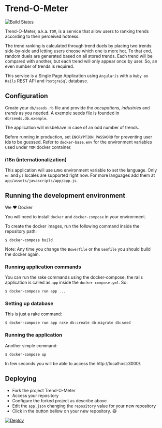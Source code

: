 # Trend-O-Meter

[![Build Status](https://travis-ci.org/carlosmaniero/tom.svg?branch=master)](https://travis-ci.org/carlosmaniero/tom)

Trend-O-Meter, a.k.a. `TOM`, is a service that allow users to ranking trends according to their perceived hotness.

The trend ranking is calculated through trend duels by placing two trends side-by-side and letting users choose which one is more hot.
To that end, random duels are generated based on all stored trends. Each trend will be compared with another, but each trend will only appear once by user. So, an even number of trends is required.

This service is a Single Page Application using `AngularJs` with a `Ruby on Rails` REST
API and `PostgreSql` database.

## Configuration

Create your `db/seeds.rb` file and provide the 
*occupations*, *industries* and *trends* as you needed. A exemple seeds file
is founded in `db/seeds.db.exemple`.

The application will misbehave in case of an odd number of trends.

Before running in production, set `ENCRYPTION_PASSWORD` for preventing user ids
to be guessed. Refer to `docker-base.env` for the environment variables used
under `TOM` docker container.

### i18n (internationalization)

This application will use `LANG` environment variable to set the language. 
Only `en` and `pt` locales are supported right now. For more languages add them
at `app/assets/javascripts/app/app.js`.

## Running the development environment

We :heart: Docker

You will need to install `docker` and `docker-compose` in your environment.

To create the docker images, run the following command inside the repository path:

    $ docker-compose build

Note: Any time you change the `Bowerfile` or the `Gemfile` you should build the docker
again.

### Running application commands

You can run the rake commands using the docker-compose, the rails application
is called as `app` inside the `docker-compose.yml`. So:

    $ docker-compose run app ...

### Setting up database

This is just a rake command:

    $ docker-compose run app rake db:create db:migrate db:seed

### Running the application

Another simple command:

    $ docker-compose up

In few seconds you will be able to access the http://localhost:3000/.


## Deploying

* Fork the project Trend-O-Meter
* Access your repository
* Configure the forked project as describe above
* Edit the `app.json` changing the `repository` value for your new repository
* Click in the button bellow on your new repository. :smile:

[![Deploy](https://www.herokucdn.com/deploy/button.png)](https://heroku.com/deploy)
